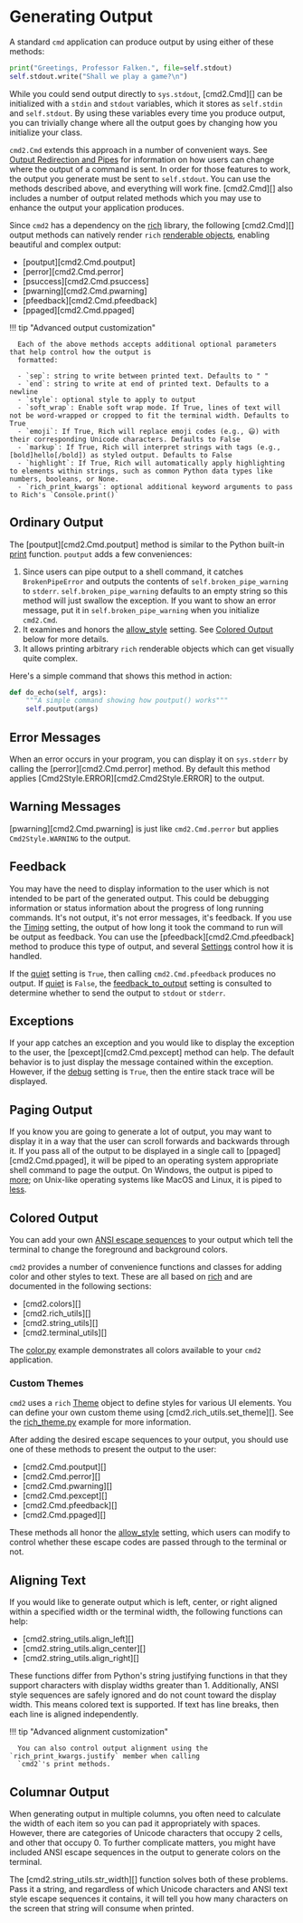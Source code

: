 # Generating Output

A standard `cmd` application can produce output by using either of these methods:

```py
print("Greetings, Professor Falken.", file=self.stdout)
self.stdout.write("Shall we play a game?\n")
```

While you could send output directly to `sys.stdout`, [cmd2.Cmd][] can be initialized with a `stdin`
and `stdout` variables, which it stores as `self.stdin` and `self.stdout`. By using these variables
every time you produce output, you can trivially change where all the output goes by changing how
you initialize your class.

`cmd2.Cmd` extends this approach in a number of convenient ways. See
[Output Redirection and Pipes](./redirection.md#output-redirection-and-pipes) for information on how
users can change where the output of a command is sent. In order for those features to work, the
output you generate must be sent to `self.stdout`. You can use the methods described above, and
everything will work fine. [cmd2.Cmd][] also includes a number of output related methods which you
may use to enhance the output your application produces.

Since `cmd2` has a dependency on the [rich](https://github.com/Textualize/rich) library, the
following [cmd2.Cmd][] output methods can natively render `rich`
[renderable objects](https://rich.readthedocs.io/en/latest/protocol.html), enabling beautiful and
complex output:

- [poutput][cmd2.Cmd.poutput]
- [perror][cmd2.Cmd.perror]
- [psuccess][cmd2.Cmd.psuccess]
- [pwarning][cmd2.Cmd.pwarning]
- [pfeedback][cmd2.Cmd.pfeedback]
- [ppaged][cmd2.Cmd.ppaged]

!!! tip "Advanced output customization"

      Each of the above methods accepts additional optional parameters that help control how the output is
      formatted:

      - `sep`: string to write between printed text. Defaults to " "
      - `end`: string to write at end of printed text. Defaults to a newline
      - `style`: optional style to apply to output
      - `soft_wrap`: Enable soft wrap mode. If True, lines of text will not be word-wrapped or cropped to fit the terminal width. Defaults to True
      - `emoji`: If True, Rich will replace emoji codes (e.g., 😃) with their corresponding Unicode characters. Defaults to False
      - `markup`: If True, Rich will interpret strings with tags (e.g., [bold]hello[/bold]) as styled output. Defaults to False
      - `highlight`: If True, Rich will automatically apply highlighting to elements within strings, such as common Python data types like numbers, booleans, or None.
      - `rich_print_kwargs`: optional additional keyword arguments to pass to Rich's `Console.print()`

## Ordinary Output

The [poutput][cmd2.Cmd.poutput] method is similar to the Python built-in
[print](https://docs.python.org/3/library/functions.html#print) function. `poutput` adds a few
conveniences:

1. Since users can pipe output to a shell command, it catches `BrokenPipeError` and outputs the
   contents of `self.broken_pipe_warning` to `stderr`. `self.broken_pipe_warning` defaults to an
   empty string so this method will just swallow the exception. If you want to show an error
   message, put it in `self.broken_pipe_warning` when you initialize `cmd2.Cmd`.
2. It examines and honors the [allow_style](./settings.md#allow_style) setting. See
   [Colored Output](#colored-output) below for more details.
3. It allows printing arbitrary `rich` renderable objects which can get visually quite complex.

Here's a simple command that shows this method in action:

```py
def do_echo(self, args):
    """A simple command showing how poutput() works"""
    self.poutput(args)
```

## Error Messages

When an error occurs in your program, you can display it on `sys.stderr` by calling the
[perror][cmd2.Cmd.perror] method. By default this method applies
[Cmd2Style.ERROR][cmd2.Cmd2Style.ERROR] to the output.

## Warning Messages

[pwarning][cmd2.Cmd.pwarning] is just like `cmd2.Cmd.perror` but applies `Cmd2Style.WARNING` to the
output.

## Feedback

You may have the need to display information to the user which is not intended to be part of the
generated output. This could be debugging information or status information about the progress of
long running commands. It's not output, it's not error messages, it's feedback. If you use the
[Timing](./settings.md#timing) setting, the output of how long it took the command to run will be
output as feedback. You can use the [pfeedback][cmd2.Cmd.pfeedback] method to produce this type of
output, and several [Settings](./settings.md) control how it is handled.

If the [quiet](./settings.md#quiet) setting is `True`, then calling `cmd2.Cmd.pfeedback` produces no
output. If [quiet](./settings.md#quiet) is `False`, the
[feedback_to_output](./settings.md#feedback_to_output) setting is consulted to determine whether to
send the output to `stdout` or `stderr`.

## Exceptions

If your app catches an exception and you would like to display the exception to the user, the
[pexcept][cmd2.Cmd.pexcept] method can help. The default behavior is to just display the message
contained within the exception. However, if the [debug](./settings.md#debug) setting is `True`, then
the entire stack trace will be displayed.

## Paging Output

If you know you are going to generate a lot of output, you may want to display it in a way that the
user can scroll forwards and backwards through it. If you pass all of the output to be displayed in
a single call to [ppaged][cmd2.Cmd.ppaged], it will be piped to an operating system appropriate
shell command to page the output. On Windows, the output is piped to
[more](https://learn.microsoft.com/en-us/windows-server/administration/windows-commands/more); on
Unix-like operating systems like MacOS and Linux, it is piped to
[less](https://man7.org/linux/man-pages/man1/less.1.html).

## Colored Output

You can add your own [ANSI escape sequences](https://en.wikipedia.org/wiki/ANSI_escape_code#Colors)
to your output which tell the terminal to change the foreground and background colors.

`cmd2` provides a number of convenience functions and classes for adding color and other styles to
text. These are all based on [rich](https://github.com/Textualize/rich) and are documented in the
following sections:

- [cmd2.colors][]
- [cmd2.rich_utils][]
- [cmd2.string_utils][]
- [cmd2.terminal_utils][]

The [color.py](https://github.com/python-cmd2/cmd2/blob/main/examples/color.py) example demonstrates
all colors available to your `cmd2` application.

### Custom Themes

`cmd2` uses a `rich` [Theme](https://rich.readthedocs.io/en/stable/reference/theme.html) object to
define styles for various UI elements. You can define your own custom theme using
[cmd2.rich_utils.set_theme][]. See the
[rich_theme.py](https://github.com/python-cmd2/cmd2/blob/main/examples/rich_theme.py) example for
more information.

After adding the desired escape sequences to your output, you should use one of these methods to
present the output to the user:

- [cmd2.Cmd.poutput][]
- [cmd2.Cmd.perror][]
- [cmd2.Cmd.pwarning][]
- [cmd2.Cmd.pexcept][]
- [cmd2.Cmd.pfeedback][]
- [cmd2.Cmd.ppaged][]

These methods all honor the [allow_style](./settings.md#allow_style) setting, which users can modify
to control whether these escape codes are passed through to the terminal or not.

## Aligning Text

If you would like to generate output which is left, center, or right aligned within a specified
width or the terminal width, the following functions can help:

- [cmd2.string_utils.align_left][]
- [cmd2.string_utils.align_center][]
- [cmd2.string_utils.align_right][]

These functions differ from Python's string justifying functions in that they support characters
with display widths greater than 1. Additionally, ANSI style sequences are safely ignored and do not
count toward the display width. This means colored text is supported. If text has line breaks, then
each line is aligned independently.

!!! tip "Advanced alignment customization"

      You can also control output alignment using the `rich_print_kwargs.justify` member when calling
      `cmd2`'s print methods.

## Columnar Output

When generating output in multiple columns, you often need to calculate the width of each item so
you can pad it appropriately with spaces. However, there are categories of Unicode characters that
occupy 2 cells, and other that occupy 0. To further complicate matters, you might have included ANSI
escape sequences in the output to generate colors on the terminal.

The [cmd2.string_utils.str_width][] function solves both of these problems. Pass it a string, and
regardless of which Unicode characters and ANSI text style escape sequences it contains, it will
tell you how many characters on the screen that string will consume when printed.
